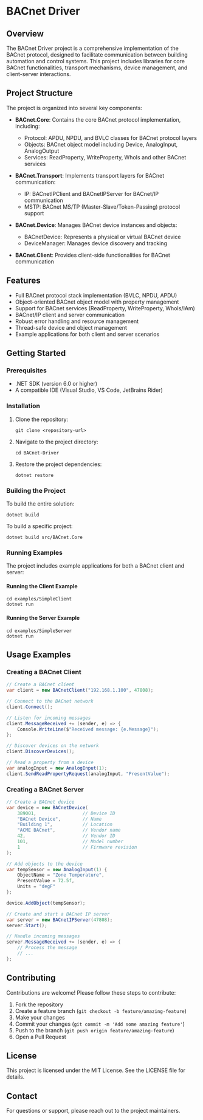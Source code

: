 # BACnet Driver

## Overview
The BACnet Driver project is a comprehensive implementation of the BACnet protocol, designed to facilitate communication between building automation and control systems. This project includes libraries for core BACnet functionalities, transport mechanisms, device management, and client-server interactions.

## Project Structure
The project is organized into several key components:

- **BACnet.Core**: Contains the core BACnet protocol implementation, including:
  - Protocol: APDU, NPDU, and BVLC classes for BACnet protocol layers
  - Objects: BACnet object model including Device, AnalogInput, AnalogOutput
  - Services: ReadProperty, WriteProperty, WhoIs and other BACnet services

- **BACnet.Transport**: Implements transport layers for BACnet communication:
  - IP: BACnetIPClient and BACnetIPServer for BACnet/IP communication
  - MSTP: BACnet MS/TP (Master-Slave/Token-Passing) protocol support

- **BACnet.Device**: Manages BACnet device instances and objects:
  - BACnetDevice: Represents a physical or virtual BACnet device
  - DeviceManager: Manages device discovery and tracking

- **BACnet.Client**: Provides client-side functionalities for BACnet communication

## Features
- Full BACnet protocol stack implementation (BVLC, NPDU, APDU)
- Object-oriented BACnet object model with property management
- Support for BACnet services (ReadProperty, WriteProperty, WhoIs/IAm)
- BACnet/IP client and server communication
- Robust error handling and resource management
- Thread-safe device and object management
- Example applications for both client and server scenarios

## Getting Started

### Prerequisites
- .NET SDK (version 6.0 or higher)
- A compatible IDE (Visual Studio, VS Code, JetBrains Rider)

### Installation
1. Clone the repository:
   ```
   git clone <repository-url>
   ```
2. Navigate to the project directory:
   ```
   cd BACnet-Driver
   ```
3. Restore the project dependencies:
   ```
   dotnet restore
   ```

### Building the Project
To build the entire solution:
```
dotnet build
```

To build a specific project:
```
dotnet build src/BACnet.Core
```

### Running Examples
The project includes example applications for both a BACnet client and server:

#### Running the Client Example
```
cd examples/SimpleClient
dotnet run
```

#### Running the Server Example
```
cd examples/SimpleServer
dotnet run
```

## Usage Examples

### Creating a BACnet Client
```csharp
// Create a BACnet client
var client = new BACnetClient("192.168.1.100", 47808);

// Connect to the BACnet network
client.Connect();

// Listen for incoming messages
client.MessageReceived += (sender, e) => {
    Console.WriteLine($"Received message: {e.Message}");
};

// Discover devices on the network
client.DiscoverDevices();

// Read a property from a device
var analogInput = new AnalogInput(1);
client.SendReadPropertyRequest(analogInput, "PresentValue");
```

### Creating a BACnet Server
```csharp
// Create a BACnet device
var device = new BACnetDevice(
    389001,                 // Device ID
    "BACnet Device",        // Name
    "Building 1",           // Location
    "ACME BACnet",          // Vendor name
    42,                     // Vendor ID
    101,                    // Model number
    1                       // Firmware revision
);

// Add objects to the device
var tempSensor = new AnalogInput(1) {
    ObjectName = "Zone Temperature",
    PresentValue = 72.5f,
    Units = "degF"
};

device.AddObject(tempSensor);

// Create and start a BACnet IP server
var server = new BACnetIPServer(47808);
server.Start();

// Handle incoming messages
server.MessageReceived += (sender, e) => {
    // Process the message
    // ...
};
```

## Contributing
Contributions are welcome! Please follow these steps to contribute:
1. Fork the repository
2. Create a feature branch (`git checkout -b feature/amazing-feature`)
3. Make your changes
4. Commit your changes (`git commit -m 'Add some amazing feature'`)
5. Push to the branch (`git push origin feature/amazing-feature`)
6. Open a Pull Request

## License
This project is licensed under the MIT License. See the LICENSE file for details.

## Contact
For questions or support, please reach out to the project maintainers.